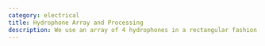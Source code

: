 ```yaml
---
category: electrical
title: Hydrophone Array and Processing
description: We use an array of 4 hydrophones in a rectangular fashion to find the pinger for acoustic docking. Our design for the hydrophones is to use a Raspberry Pi as our processing power and then communicate via USB to the main computer. In order to reduce interference, the hydrophones are placed at the very bottom of the boat. They are placed in a rectangular fashion to determine both the direction and the angle of the pinger, as compared to a straight line in which the pinger would have 2 possible locations.
---
```


